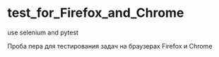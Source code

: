 # test_for_Firefox_and_Chrome

use selenium and pytest

Проба пера для тестирования задач на браузерах Firefox и Chrome
